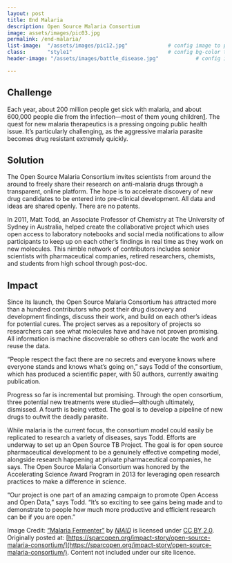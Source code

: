 ```yaml
---
layout: post
title: End Malaria
description: Open Source Malaria Consortium
image: assets/images/pic03.jpg
permalink: /end-malaria/
list-image:  "/assets/images/pic12.jpg"             # config image to post list card (1..6)
class:       "style1"                               # config bg-color to post list card (1..6)
header-image: "/assets/images/battle_disease.jpg"            # config image to post header

---
```

## Challenge

Each year, about 200 million people get sick with malaria, and about 600,000 people die from the infection—most of them young children[1]. The quest for new malaria therapeutics is a pressing ongoing public health issue. It’s particularly challenging, as the aggressive malaria parasite becomes drug resistant extremely quickly.

## Solution

The Open Source Malaria Consortium invites scientists from around the around to freely share their research on anti-malaria drugs through a transparent, online platform. The hope is to accelerate discovery of new drug candidates to be entered into pre-clinical development. All data and ideas are shared openly. There are no patents.

In 2011, Matt Todd, an Associate Professor of Chemistry at The University of Sydney in Australia, helped create the collaborative project which uses open access to laboratory notebooks and social media notifications to allow participants to keep up on each other’s findings in real time as they work on new molecules. This nimble network of contributors includes senior scientists with pharmaceutical companies, retired researchers, chemists, and students from high school through post-doc.

## Impact

Since its launch, the Open Source Malaria Consortium has attracted more than a hundred contributors who post their drug discovery and development findings, discuss their work, and build on each other’s ideas for potential cures. The project serves as a repository of projects so researchers can see what molecules have and have not proven promising. All information is machine discoverable so others can locate the work and reuse the data.

“People respect the fact there are no secrets and everyone knows where everyone stands and knows what’s going on,” says Todd of the consortium, which has produced a scientific paper, with 50 authors, currently awaiting publication.

Progress so far is incremental but promising. Through the open consortium, three potential new treatments were studied—although ultimately, dismissed. A fourth is being vetted. The goal is to develop a pipeline of new drugs to outwit the deadly parasite.

While malaria is the current focus, the consortium model could easily be replicated to research a variety of diseases, says Todd. Efforts are underway to set up an Open Source TB Project. The goal is for open source pharmaceutical development to be a genuinely effective competing model, alongside research happening at private pharmaceutical companies, he says. The Open Source Malaria Consortium was honored by the Accelerating Science Award Program in 2013 for leveraging open research practices to make a difference in science.

“Our project is one part of an amazing campaign to promote Open Access and Open Data,” says Todd. “It’s so exciting to see gains being made and to demonstrate to people how much more productive and efficient research can be if you are open.”

[1]: http://www.who.int/malaria/publications/world_malaria_report_2014/en/

Image Credit:
<a href="https://www.flickr.com/photos/niaid/6045737232">“Malaria Fermenter”</a> by<i> <a href="https://www.flickr.com/people/niaid/">NIAID</a></i> is licensed under <a href="https://creativecommons.org/licenses/by/2.0">
CC BY 2.0</a>.
Originally posted at: [https://sparcopen.org/impact-story/open-source-malaria-consortium/](https://sparcopen.org/impact-story/open-source-malaria-consortium/). Content not included under our site licence.
